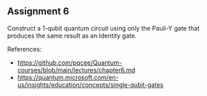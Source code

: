 ## Assignment 6

Construct a 1-qubit quantum circuit using only the Pauli-Y gate that produces the same result as an Identity gate.

References:

- https://github.com/pqcee/Quantum-courses/blob/main/lectures/chapter6.md
- https://quantum.microsoft.com/en-us/insights/education/concepts/single-qubit-gates
